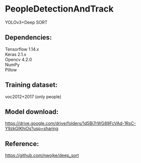 # PeopleDetectionAndTrack
YOLOv3+Deep SORT<br>

## Dependencies:<br>
Tensorflow 1.14.x <br>
Keras 2.1.x <br>
Opencv 4.2.0 <br>
NumPy <br>
Pillow <br>

## Training dataset:<br>
voc2012+2017 (only people)<br>

## Model download:<br>
https://drive.google.com/drive/folders/1d5Bi7rWG89FcVAd-1RsC-Y9zkGlKhiOs?usp=sharing

## Reference:<br>
https://github.com/nwojke/deep_sort
